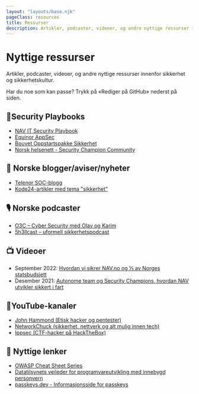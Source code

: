 ```yaml
---
layout: "layouts/base.njk"
pageClass: resources
title: Ressurser
description: Artikler, podcaster, videoer, og andre nyttige ressurser innenfor sikkerhet og sikkerhetskultur
---
```


# Nyttige ressurser

Artikler, podcaster, videoer, og andre nyttige ressurser innenfor sikkerhet og sikkerhetskultur.

Har du noe som kan passe? Trykk på «Rediger på GitHub» nederst på siden.

## 📓Security Playbooks

- [NAV IT Security Playbook](https://sikkerhet.nav.no)
- [Equinor AppSec](https://equinor.github.io/appsec/)
- [Bouvet Oppstartspakke Sikkerhet](https://sikkerhet.bouvet.no/security_champion/security_champion_startpoint)
- [Norsk helsenett - Security Champion Community](https://sikkerhet.nhn.no/)

## 📰 Norske blogger/aviser/nyheter

- [Telenor SOC-blogg](https://telenorsoc.blogspot.com/)
- [Kode24-artikler med tema "sikkerhet"](https://www.kode24.no/emne/sikkerhet)

## 🎙️ Norske podcaster

- [O3C – Cyber Security med Olav og Karim](https://www.o3c.no/knowledge)
- [️5h3llcast – uformell sikkerhetspodcast](https://open.spotify.com/show/76cxbNjWBBGzc486SV48YE)

## 📺 Videoer

- September 2022: [Hvordan vi sikrer NAV.no og ⅓ av Norges statsbudsjett](https://vimeo.com/748031584)
- Desember 2021: [Autonome team og Security Champions, hvordan NAV utvikler sikkert i fart](https://vimeo.com/669321429)

## 🎥YouTube-kanaler

- [John Hammond (Etisk hacker og pentester)](https://www.youtube.com/@_JohnHammond)
- [NetworkChuck (sikkerhet, nettverk og alt mulig innen tech)](https://www.youtube.com/@NetworkChuck)
- [Ippsec (CTF-hacker på HackTheBox)](https://www.youtube.com/@ippsec)

## 🔗 Nyttige lenker

- [OWASP Cheat Sheet Series](https://cheatsheetseries.owasp.org/)
- [Datatilsynets veileder for programvareutvikling med innebygd personvern](https://www.datatilsynet.no/rettigheter-og-plikter/virksomhetenes-plikter/programvareutvikling-med-innebygd-personvern/)
- [passkeys.dev - Informasjonsside for passkeys](https://passkeys.dev/)
